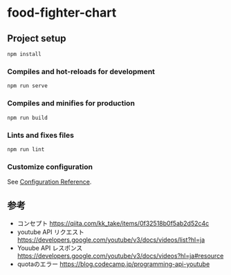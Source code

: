 # food-fighter-chart

## Project setup
```
npm install
```

### Compiles and hot-reloads for development
```
npm run serve
```

### Compiles and minifies for production
```
npm run build
```

### Lints and fixes files
```
npm run lint
```

### Customize configuration
See [Configuration Reference](https://cli.vuejs.org/config/).

## 参考
- コンセプト https://qiita.com/kk_take/items/0f32518b0f5ab2d52c4c
- youtube API リクエスト https://developers.google.com/youtube/v3/docs/videos/list?hl=ja
- Youube API レスポンス https://developers.google.com/youtube/v3/docs/videos?hl=ja#resource
- quotaのエラー https://blog.codecamp.jp/programming-api-youtube

